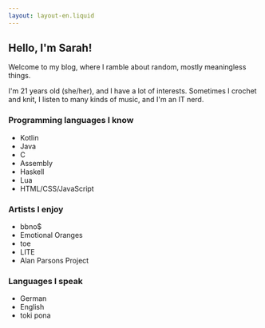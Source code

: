 ```yaml
---
layout: layout-en.liquid
---
```


## Hello, I'm Sarah!

Welcome to my blog, where I ramble about random, mostly meaningless things.

I'm 21 years old (she/her), and I have a lot of interests. Sometimes I crochet and knit, I listen to many kinds of
music, and I'm an IT nerd.

### Programming languages I know

- Kotlin
- Java
- C
- Assembly
- Haskell
- Lua
- HTML/CSS/JavaScript

### Artists I enjoy

- bbno$
- Emotional Oranges
- toe
- LITE
- Alan Parsons Project

### Languages I speak

- German
- English
- toki pona
